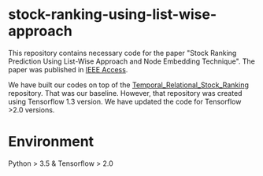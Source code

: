 # stock-ranking-using-list-wise-approach
This repository contains necessary code for the paper "Stock Ranking Prediction Using List-Wise Approach and Node Embedding Technique". The paper was published in [IEEE Access](https://ieeexplore.ieee.org/document/9461199).

We have built our codes on top of the [Temporal_Relational_Stock_Ranking](https://github.com/fulifeng/Temporal_Relational_Stock_Ranking) repository. That was our baseline. However, that repository was created using Tensorflow 1.3 version. We have updated the code for Tensorflow >2.0 versions.

# Environment
Python > 3.5 & Tensorflow > 2.0
